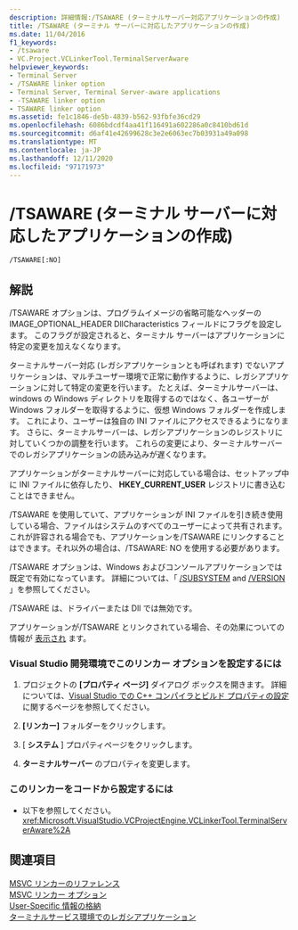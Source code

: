 ```yaml
---
description: 詳細情報:/TSAWARE (ターミナルサーバー対応アプリケーションの作成)
title: /TSAWARE (ターミナル サーバーに対応したアプリケーションの作成)
ms.date: 11/04/2016
f1_keywords:
- /tsaware
- VC.Project.VCLinkerTool.TerminalServerAware
helpviewer_keywords:
- Terminal Server
- /TSAWARE linker option
- Terminal Server, Terminal Server-aware applications
- -TSAWARE linker option
- TSAWARE linker option
ms.assetid: fe1c1846-de5b-4839-b562-93fbfe36cd29
ms.openlocfilehash: 6086bdcdf4aa41f116491a602286a0c8410bd61d
ms.sourcegitcommit: d6af41e42699628c3e2e6063ec7b03931a49a098
ms.translationtype: MT
ms.contentlocale: ja-JP
ms.lasthandoff: 12/11/2020
ms.locfileid: "97171973"
---
```

# <a name="tsaware-create-terminal-server-aware-application"></a>/TSAWARE (ターミナル サーバーに対応したアプリケーションの作成)

```
/TSAWARE[:NO]
```

## <a name="remarks"></a>解説

/TSAWARE オプションは、プログラムイメージの省略可能なヘッダーの IMAGE_OPTIONAL_HEADER DllCharacteristics フィールドにフラグを設定します。 このフラグが設定されると、ターミナル サーバーはアプリケーションに特定の変更を加えなくなります。

ターミナルサーバー対応 (レガシアプリケーションとも呼ばれます) でないアプリケーションは、マルチユーザー環境で正常に動作するように、レガシアプリケーションに対して特定の変更を行います。 たとえば、ターミナルサーバーは、windows の Windows ディレクトリを取得するのではなく、各ユーザーが Windows フォルダーを取得するように、仮想 Windows フォルダーを作成します。 これにより、ユーザーは独自の INI ファイルにアクセスできるようになります。 さらに、ターミナルサーバーは、レガシアプリケーションのレジストリに対していくつかの調整を行います。 これらの変更により、ターミナルサーバーでのレガシアプリケーションの読み込みが遅くなります。

アプリケーションがターミナルサーバーに対応している場合は、セットアップ中に INI ファイルに依存したり、 **HKEY_CURRENT_USER** レジストリに書き込むことはできません。

/TSAWARE を使用していて、アプリケーションが INI ファイルを引き続き使用している場合、ファイルはシステムのすべてのユーザーによって共有されます。 これが許容される場合でも、アプリケーションを/TSAWARE にリンクすることはできます。それ以外の場合は、/TSAWARE: NO を使用する必要があります。

/TSAWARE オプションは、Windows およびコンソールアプリケーションでは既定で有効になっています。 詳細については、「 [/SUBSYSTEM](subsystem-specify-subsystem.md) and [/VERSION](version-version-information.md) 」を参照してください。

/TSAWARE は、ドライバーまたは Dll では無効です。

アプリケーションが/TSAWARE とリンクされている場合、その効果についての情報が [表示され](headers.md) ます。

### <a name="to-set-this-linker-option-in-the-visual-studio-development-environment"></a>Visual Studio 開発環境でこのリンカー オプションを設定するには

1. プロジェクトの **[プロパティ ページ]** ダイアログ ボックスを開きます。 詳細については、[Visual Studio での C++ コンパイラとビルド プロパティの設定](../working-with-project-properties.md)に関するページを参照してください。

1. **[リンカー]** フォルダーをクリックします。

1. [ **システム** ] プロパティページをクリックします。

1. **ターミナルサーバー** のプロパティを変更します。

### <a name="to-set-this-linker-option-programmatically"></a>このリンカーをコードから設定するには

- 以下を参照してください。<xref:Microsoft.VisualStudio.VCProjectEngine.VCLinkerTool.TerminalServerAware%2A>

## <a name="see-also"></a>関連項目

[MSVC リンカーのリファレンス](linking.md)<br/>
[MSVC リンカー オプション](linker-options.md)<br/>
[User-Specific 情報の格納](/windows/win32/TermServ/storing-user-specific-information)<br/>
[ターミナルサービス環境でのレガシアプリケーション](/previous-versions/aa382957(v=vs.85))
